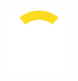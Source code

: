 <h1 align="center">
  <a href="https://github.com/WolFWarr1oR/wolfwarrior.dev">
    <img src="../docs/images/logo.svg" alt="Logo" width="100" height="100">
  </a>
</h1>